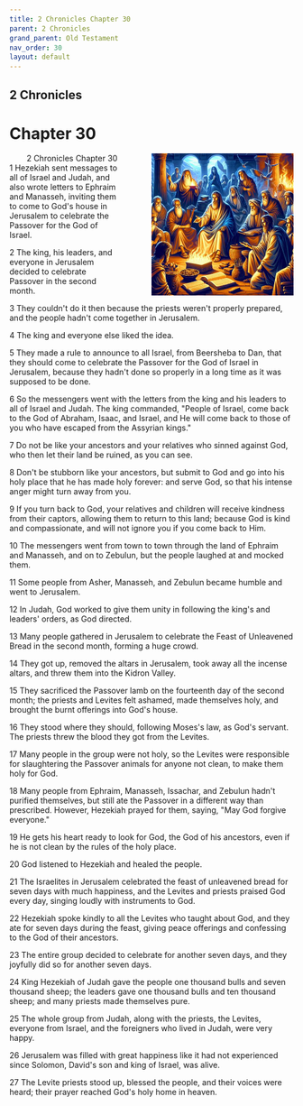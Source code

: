 ```yaml
---
title: 2 Chronicles Chapter 30
parent: 2 Chronicles
grand_parent: Old Testament
nav_order: 30
layout: default
---
```


## 2 Chronicles

# Chapter 30

<div style="clear: both; text-align: right;">
    <div style="max-width: 50%; height: auto; float: right; margin: 0 0 10px 10px; padding-left: 10%;">
        <img src="/assets/Image/2 Chronicles/500/30.jpg" alt="2 Chronicles Chapter 30" class="chapter-image">
    </div>
    <figcaption style="font-size: 14px; text-align: right;">2 Chronicles Chapter 30</figcaption>
</div>
1 Hezekiah sent messages to all of Israel and Judah, and also wrote letters to Ephraim and Manasseh, inviting them to come to God's house in Jerusalem to celebrate the Passover for the God of Israel.

2 The king, his leaders, and everyone in Jerusalem decided to celebrate Passover in the second month.

3 They couldn't do it then because the priests weren't properly prepared, and the people hadn't come together in Jerusalem.

4 The king and everyone else liked the idea.

5 They made a rule to announce to all Israel, from Beersheba to Dan, that they should come to celebrate the Passover for the God of Israel in Jerusalem, because they hadn't done so properly in a long time as it was supposed to be done.

6 So the messengers went with the letters from the king and his leaders to all of Israel and Judah. The king commanded, "People of Israel, come back to the God of Abraham, Isaac, and Israel, and He will come back to those of you who have escaped from the Assyrian kings."

7 Do not be like your ancestors and your relatives who sinned against God, who then let their land be ruined, as you can see.

8 Don't be stubborn like your ancestors, but submit to God and go into his holy place that he has made holy forever: and serve God, so that his intense anger might turn away from you.

9 If you turn back to God, your relatives and children will receive kindness from their captors, allowing them to return to this land; because God is kind and compassionate, and will not ignore you if you come back to Him.

10 The messengers went from town to town through the land of Ephraim and Manasseh, and on to Zebulun, but the people laughed at and mocked them.

11 Some people from Asher, Manasseh, and Zebulun became humble and went to Jerusalem.

12 In Judah, God worked to give them unity in following the king's and leaders' orders, as God directed.

13 Many people gathered in Jerusalem to celebrate the Feast of Unleavened Bread in the second month, forming a huge crowd.

14 They got up, removed the altars in Jerusalem, took away all the incense altars, and threw them into the Kidron Valley.

15 They sacrificed the Passover lamb on the fourteenth day of the second month; the priests and Levites felt ashamed, made themselves holy, and brought the burnt offerings into God's house.

16 They stood where they should, following Moses's law, as God's servant. The priests threw the blood they got from the Levites.

17 Many people in the group were not holy, so the Levites were responsible for slaughtering the Passover animals for anyone not clean, to make them holy for God.

18 Many people from Ephraim, Manasseh, Issachar, and Zebulun hadn't purified themselves, but still ate the Passover in a different way than prescribed. However, Hezekiah prayed for them, saying, "May God forgive everyone."

19 He gets his heart ready to look for God, the God of his ancestors, even if he is not clean by the rules of the holy place.

20 God listened to Hezekiah and healed the people.

21 The Israelites in Jerusalem celebrated the feast of unleavened bread for seven days with much happiness, and the Levites and priests praised God every day, singing loudly with instruments to God.

22 Hezekiah spoke kindly to all the Levites who taught about God, and they ate for seven days during the feast, giving peace offerings and confessing to the God of their ancestors.

23 The entire group decided to celebrate for another seven days, and they joyfully did so for another seven days.

24 King Hezekiah of Judah gave the people one thousand bulls and seven thousand sheep; the leaders gave one thousand bulls and ten thousand sheep; and many priests made themselves pure.

25 The whole group from Judah, along with the priests, the Levites, everyone from Israel, and the foreigners who lived in Judah, were very happy.

26 Jerusalem was filled with great happiness like it had not experienced since Solomon, David's son and king of Israel, was alive.

27 The Levite priests stood up, blessed the people, and their voices were heard; their prayer reached God's holy home in heaven.


